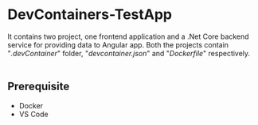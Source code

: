 # DevContainers-TestApp
It contains two project, one frontend application and a .Net Core backend service for providing data to Angular app. Both the projects contain "*.devContainer*" folder,  "*devcontainer.json*" and "*Dockerfile*" respectively.<br/>
<br/>
## Prerequisite
* Docker
* VS Code
